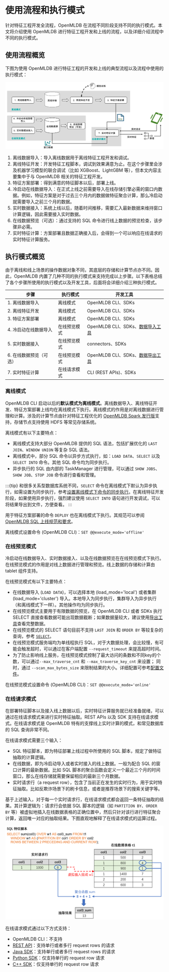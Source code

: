 # 使用流程和执行模式

针对特征工程开发全流程，OpenMLDB 在流程不同阶段支持不同的执行模式。本文将介绍使用 OpenMLDB 进行特征工程开发和上线的流程，以及详细介绍流程中不同的执行模式。

## 使用流程概览

下图为使用 OpenMLDB 进行特征工程的开发和上线的典型流程以及流程中使用的执行模式：

![image-20220310170024349](images/modes-flow.png)

1. 离线数据导入：导入离线数据用于离线特征工程开发和调试。
2. 离线特征开发：开发特征工程脚本，调试到效果满意为止。在这个步骤里会涉及机器学习模型的联合调试（比如 XGBoost、LightGBM 等），但本文内容主要集中于与 OpenMLDB 相关的特征工程开发。
3. 特征方案部署：得到满意的特征脚本以后，部署上线。
4. 冷启动在线数据导入：在正式上线之前需要导入在线存储引擎必需的窗口内数据。例如，特征方案是对于过去三个月内的数据做特征聚合计算，那么冷启动就需要导入之前三个月的数据。
5. 实时数据接入：系统上线以后，随着时间推移，需要汇入最新数据来维持窗口计算逻辑，因此需要接入实时数据。
6. 在线数据预览（可选）：通过支持的 SQL 命令进行线上数据的预览检查，该步骤非必需。
7. 实时特征计算：方案部署且数据正确接入后，会得到一个可以响应在线请求的实时特征计算服务。

## 执行模式概览

由于离线和线上场景的操作数据对象不同，其底层的存储和计算节点亦不同。因此，OpenMLDB 内置了几种不同的执行模式来支持完成以上步骤。以下表格总结了各个步骤所使用的执行模式以及开发工具，后面将会详细介绍三种执行模式。

| **步骤**                | **执行模式** | **开发工具**                                                 |
| ----------------------- | ------------ | ------------------------------------------------------------ |
| 1. 离线数据导入         | 离线模式     | OpenMLDB CLI、SDKs                                           |
| 2. 离线特征开发         | 离线模式     | OpenMLDB CLI、SDKs                                           |
| 3. 特征方案部署         | 离线模式     | OpenMLDB CLI、SDKs                                           |
| 4. 冷启动在线数据导入   | 在线预览模式 | OpenMLDB CLI、SDKs、[数据导入工具](https://openmldb.ai/docs/zh/main/tutorial/data_import.html) |
| 5. 实时数据接入         | 在线预览模式 | connectors、SDKs                                             |
| 6. 在线数据预览（可选） | 在线预览模式 | OpenMLDB CLI、SDKs、[数据导出工具](https://openmldb.ai/docs/zh/main/tutorial/data_export.html) |
| 7. 实时特征计算         | 在线请求模式 | CLI (REST APIs)、SDKs                                        |

### 离线模式

OpenMLDB CLI 启动以后的**默认模式为离线模式**。离线数据导入、离线特征开发、特征方案部署上线均在离线模式下执行。离线模式的作用是对离线数据进行管理和计算。涉及的计算节点由针对特征工程优化的 [OpenMLDB Spark 发行版](../tutorial/openmldbspark_distribution.md)支持，存储节点支持使用 HDFS 等常见存储系统。

离线模式有以下主要特点：

- 离线模式支持大部分 OpenMLDB 提供的 SQL 语法，包括扩展优化的 `LAST JOIN`、`WINDOW UNION` 等复杂 SQL 语法。
- 离线模式中，部分 SQL 命令以异步方式执行，如：`LOAD DATA`、`SELECT` 以及 `SELECT INTO` 命令。其他 SQL 命令均为同步执行。
- 异步执行的 SQL 由内部的 TaskManager 进行管理，可以通过 `SHOW JOBS`、`SHOW JOB`、`STOP JOB` 命令进行查看和管理。

:::{tip}
和很多关系型数据库系统不同，`SELECT` 命令在离线模式下默认为异步执行，如需设置为同步执行，参考[设置离线模式下命令的同步执行](../openmldb_sql/ddl/SET_STATEMENT.md#离线命令配置详情)。在离线特征开发阶段，如果使用异步执行，强烈建议使用 `SELECT INTO` 语句进行开发调试，可以将结果导出到文件，方便查看。
:::

用于特征方案部署的命令 `DEPLOY` 也在离线模式下执行。其规范可以参阅 [OpenMLDB SQL 上线规范和要求](../openmldb_sql/deployment_manage/ONLINE_REQUEST_REQUIREMENTS.md)。

离线模式设置命令 (OpenMLDB CLI)：`SET @@execute_mode='offline'`

### 在线预览模式

冷启动在线数据导入、实时数据接入、以及在线数据预览在在线预览模式下执行。在线预览模式的作用是对线上数据进行管理和预览。线上数据的存储和计算由 tablet 组件支持。

在线预览模式有以下主要特点：

- 在线数据导入 (`LOAD DATA`)，可以选择本地 (load_mode='local') 或者集群 (load_mode='cluster') 导入。本地导入为同步执行，集群导入为异步执行（和离线模式下一样）。其他操作均为同步执行。
- 在线预览模式主要用于有限数据的预览，在 OpenMLDB CLI 或者 SDKs 执行 SELECT 直接查看数据可能出现数据截断；如果数据量较大，建议使用[导出工具](https://openmldb.ai/docs/zh/main/tutorial/data_export.html)查看完整数据。
- 在线预览模式的 SELECT 语句目前不支持 `LAST JOIN` 和 `ORDER BY` 等较复杂的查询，参考 [`SELECT`](https://openmldb.ai/docs/zh/main/openmldb_sql/dql/SELECT_STATEMENT.html)。
- 在线预览模式服务端均为单线程执行 SQL，对于大数据处理，会比较慢，有可能会触发超时，可以通过在客户端配置 `--request_timeout` 来提高超时时间。
- 为了防止影响线上服务，在线预览模式控制了最大访问的条数和不同key的个数，可以通过`--max_traverse_cnt` 和 `--max_traverse_key_cnt` 来设置；
同时，通过 `--scan_max_bytes_size` 来限制结果的大小。详细配置可参考[配置文件](../deploy/conf.md)。

在线预览模式设置命令 (OpenMLDB CLI)：`SET @@execute_mode='online'`

### 在线请求模式

在部署特征脚本以及接入线上数据以后，实时特征计算服务就已经准备就绪，可以通过在线请求模式来进行实时特征抽取。REST APIs 以及 SDK 支持在线请求模式。在线请求模式是 OpenMLDB 特有的支撑线上实时计算的模式，和常见数据库的 SQL 查询非常不同。

在线请求模式需要三个输入：

- SQL 特征脚本，即为特征部署上线过程中所使用的 SQL 脚本，规定了做特征抽取的计算逻辑。
- 在线数据，即为冷启动导入或者实时接入的线上数据。一般为配合 SQL 的窗口计算的最新数据。比如 SQL 脚本的聚合函数会定义一个最近三个月的时间窗口，那么在线存储就需要保留相应的最新三个月数据。
- 实时请求行（a request row），包含了当前正在发生的实时行为，用于实时特征抽取。比如反欺诈场景下的刷卡信息，或者是推荐场景下的搜索关键字等。

基于上述输入，对于每一个实时请求行，在线请求模式都会返回一条特征抽取的结果。其计算逻辑为：请求行会依据 SQL 脚本的逻辑（如 `PARTITION BY`、`ORDER BY` 等）被虚拟地插入在线数据表格的正确位置中，然后只针对该行进行特征聚合计算，返回唯一对应的抽取结果。下图直观地解释了在线请求模式的运算过程。

![modes-request](images/modes-request.png)

在线请求模式通过以下方式支持：

- OpenMLDB CLI：不支持
- [REST API](../sdk/rest_api.md)：支持单行或者多行 request rows 的请求
- [Java SDK](../sdk/java_sdk.md)：支持单行或者多行 request rows 的请求
- [Python SDK](../sdk/python_sdk.md)：仅支持单行的 request row 请求
- [C++ SDK](../sdk/cxx_sdk.md)：仅支持单行的 request row 请求
